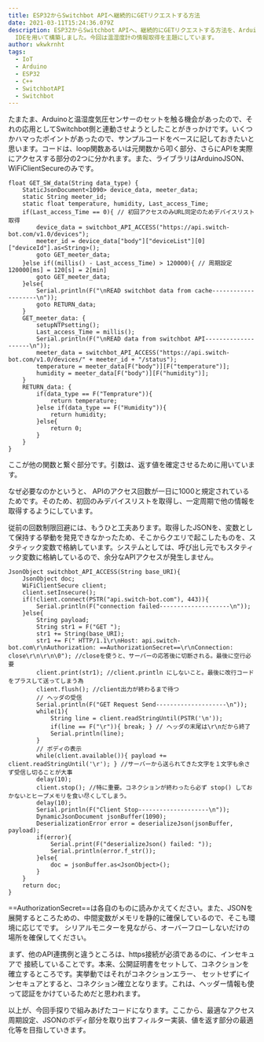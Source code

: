 ```yaml
---
title: ESP32からSwitchbot APIへ継続的にGETリクエストする方法
date: 2021-03-11T15:24:36.079Z
description: ESP32からSwitchbot APIへ、継続的にGETリクエストする方法を、Arduino
  IDEを用いて構築しました。今回は温湿度計の情報取得を主題にしています。
author: wkwkrnht
tags:
  - IoT
  - Arduino
  - ESP32
  - C++
  - SwitchbotAPI
  - Switchbot
---
```

たまたま、Arduinoと温湿度気圧センサーのセットを触る機会があったので、それの応用としてSwitchbot側と連動させようとしたことがきっかけです。いくつかハマったポイントがあったので、サンプルコードをベースに記しておきたいと思います。コードは、loop関数あるいは元関数から叩く部分、さらにAPIを実際にアクセスする部分の2つに分かれます。また、ライブラリはArduinoJSON、WiFiClientSecureのみです。

```
float GET_SW_data(String data_type) {
    StaticJsonDocument<1090> device_data, meeter_data;
    static String meeter_id;
    static float temperature, humidity, Last_access_Time;
    if(Last_access_Time == 0){ // 初回アクセスのみURL同定のためデバイスリスト取得
        device_data = switchbot_API_ACCESS("https://api.switch-bot.com/v1.0/devices");
        meeter_id = device_data["body"]["deviceList"][0]["deviceId"].as<String>();
        goto GET_meeter_data;
    }else if((millis() - Last_access_Time) > 120000){ // 周期設定 120000[ms] = 120[s] = 2[min]
        goto GET_meeter_data;
    }else{
        Serial.println(F("\nREAD switchbot data from cache--------------------\n"));
        goto RETURN_data;
    }
    GET_meeter_data: {
        setupNTPsetting();
        Last_access_Time = millis();
        Serial.println(F("\nREAD data from switchbot API--------------------\n"));
        meeter_data = switchbot_API_ACCESS("https://api.switch-bot.com/v1.0/devices/" + meeter_id + "/status");
        temperature = meeter_data[F("body")][F("temperature")];
        humidity = meeter_data[F("body")][F("humidity")];
    }
    RETURN_data: {
        if(data_type == F("Temprature")){
            return temperature;
        }else if(data_type == F("Humidity")){
            return humidity;
        }else{
            return 0;
        }
    }
}
```

ここが他の関数と繋ぐ部分です。引数は、返す値を確定させるために用いています。

なぜ必要なのかというと、 APIのアクセス回数が一日に1000と規定されているためです。そのため、初回のみデバイスリストを取得し、一定周期で他の情報を取得するようにしています。

従前の回数制限回避には、もうひと工夫あります。取得したJSONを、変数として保持する挙動を発見できなかったため、そこからクエリで起こしたものを、スタティック変数で格納しています。システムとしては、呼び出し元でもスタティック変数に格納しているので、余分なAPIアクセスが発生しません。

```
JsonObject switchbot_API_ACCESS(String base_URI){
    JsonObject doc;
    WiFiClientSecure client;
    client.setInsecure();
    if(!client.connect(PSTR("api.switch-bot.com"), 443)){
        Serial.println(F("connection failed--------------------\n"));
    }else{
        String payload;
        String str1 = F("GET ");
        str1 += String(base_URI);
        str1 += F(" HTTP/1.1\r\nHost: api.switch-bot.com\r\nAuthorization: ==AuthorizationSecret==\r\nConnection: close\r\n\r\n\0"); //closeを使うと、サーバーの応答後に切断される。最後に空行必要
        client.print(str1); //client.println にしないこと。最後に改行コードをプラスして送ってしまう為
        client.flush(); //client出力が終わるまで待つ
        // ヘッダの受信
        Serial.println(F("GET Request Send--------------------\n"));
        while(1){
            String line = client.readStringUntil(PSTR('\n'));
            if(line == F("\r")){ break; } // ヘッダの末尾は\r\nだから終了
            Serial.println(line);
        }
        // ボディの表示
        while(client.available()){ payload += client.readStringUntil('\r'); } //サーバーから送られてきた文字を１文字も余さず受信し切ることが大事
        delay(10);
        client.stop(); //特に重要。コネクションが終わったら必ず stop() しておかないとヒープメモリを食い尽くしてしまう。
        delay(10);
        Serial.println(F("Client Stop--------------------\n"));
        DynamicJsonDocument jsonBuffer(1090);
        DeserializationError error = deserializeJson(jsonBuffer, payload);
        if(error){
            Serial.print(F("deserializeJson() failed: "));
            Serial.println(error.f_str());
        }else{
            doc = jsonBuffer.as<JsonObject>();
        }
    }
    return doc;
}
```

\==AuthorizationSecret==は各自のものに読みかえてください。また、JSONを展開するところための、中間変数がメモリを静的に確保しているので、そこも環境に応じてです。 シリアルモニターを見ながら、オーバーフローしないだけの場所を確保してください。

まず、他のAPI連携例と違うところは、https接続が必須であるのに、インセキュアで 接続していることです。本来、公開証明書をセットして、コネクションを確立するところです。実挙動ではそれがコネクションエラー、 セットせずにインセキュアとすると、コネクション確立となります。これは、ヘッダー情報も使って認証をかけているためだと思われます。 

以上が、今回手探りで組みあげたコードになります。ここから、最適なアクセス周期設定、JSONのボディ部分を取り出すフィルター実装、値を返す部分の最適化等を目指していきます。